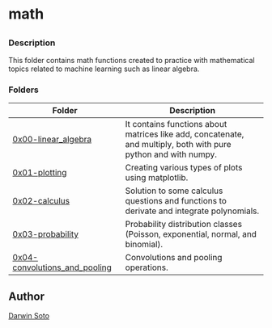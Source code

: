 # math

##

### Description

This folder contains math functions created to practice with mathematical topics related to machine learning such as linear algebra.

### Folders

| Folder | Description |
| ------ | ------ |
| [0x00-linear_algebra](0x00-linear_algebra) | It contains functions about matrices like add, concatenate, and multiply, both with pure python and with numpy. |
| [0x01-plotting](0x01-plotting) | Creating various types of plots using matplotlib. |
| [0x02-calculus](0x02-calculus) | Solution to some calculus questions and functions to derivate and integrate polynomials. |
| [0x03-probability](0x03-probability) | Probability distribution classes (Poisson, exponential, normal, and binomial). |
| [0x04-convolutions_and_pooling](0x04-convolutions_and_pooling) | Convolutions and pooling operations. |


## Author

[Darwin Soto](https://twitter.com/darutos)
